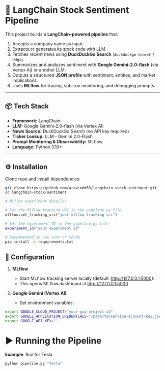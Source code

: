 # 🚀 LangChain Stock Sentiment Pipeline

This project builds a **LangChain-powered pipeline** that:  
1. Accepts a company name as input.  
2. Extracts or generates its stock code with LLM.  
3. Fetches recent news using **DuckDuckGo Search** (`duckduckgo-search` / `ddgs`).  
4. Summarizes and analyzes sentiment with **Google Gemini-2.0-flash** (via Vertex AI) or another LLM.  
5. Outputs a structured **JSON profile** with sentiment, entities, and market implications.  
6. Uses **MLflow** for tracing, sub-run monitoring, and debugging prompts.  

---

## 📦 Tech Stack
- **Framework:** LangChain  
- **LLM:** Google Gemini-2.0-flash (via Vertex AI)  
- **News Source:** DuckDuckGo Search (no API key required)  
- **Ticker Lookup:** LLM - Gemini 2.0-Flash
- **Prompt Monitoring & Observability:** MLflow  
- **Language:** Python 3.10+  

---

## ⚙️ Installation

Clone repo and install dependencies:

```bash
git clone https://github.com/aravindm50/langchain-stock-sentiment.git
cd langchain-stock-sentiment

# Mlflow experiment details:

# Set the Mlflow tracking URI in the pipeline.py file
mlflow.set_tracking_uri("your mlflow tracking uri")

# Set the experiment ID in the pipeline.py file
experiment_id="your experiment id"

# Recommended to use venv or conda
pip install -r requirements.txt

```

## 🔑 Configuration
1. **MLflow**
    - Start MLflow tracking server locally (default: http://127.0.0.1:5000):
    - This opens MLflow dashboard at http://127.0.0.1:5000

2. **Google Gemini (Vertex AI)**
    -   Set environment variables:
``` bash
export GOOGLE_CLOUD_PROJECT="your-gcp-project-id"
export GOOGLE_APPLICATION_CREDENTIALS="/path/to/service-account-key.json"
export GOOGLE_API_KEY=""
```

# ▶️ Running the Pipeline
    
**Example**: Run for Tesla

``` bash
python pipeline.py "Tesla"
```
